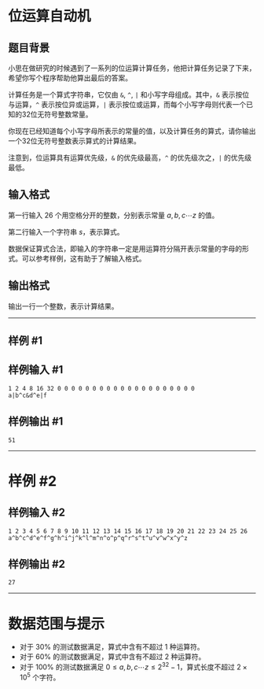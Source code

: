# 位运算自动机

## 题目背景

小思在做研究的时候遇到了一系列的位运算计算任务，他把计算任务记录了下来，希望你写个程序帮助他算出最后的答案。

计算任务是一个算式字符串，它仅由 `&`, `^`, `|` 和小写字母组成。其中，`&` 表示按位与运算，`^` 表示按位异或运算，`|` 表示按位或运算，而每个小写字母则代表一个已知的32位无符号整数常量。

你现在已经知道每个小写字母所表示的常量的值，以及计算任务的算式，请你输出一个32位无符号整数表示算式的计算结果。

注意到，位运算具有运算优先级，`&` 的优先级最高，`^` 的优先级次之，`|` 的优先级最低。

## 输入格式

第一行输入 26 个用空格分开的整数，分别表示常量 $a, b, c \cdots z$ 的值。

第二行输入一个字符串 $s$，表示算式。

数据保证算式合法，即输入的字符串一定是用运算符分隔开表示常量的字母的形式。可以参考样例，这有助于了解输入格式。

## 输出格式

输出一行一个整数，表示计算结果。

---

## 样例 #1

## 样例输入 #1

```
1 2 4 8 16 32 0 0 0 0 0 0 0 0 0 0 0 0 0 0 0 0 0 0 0 0
a|b^c&d^e|f
```

## 样例输出 #1

```
51
```

---

# 样例 #2

## 样例输入 #2

```
1 2 3 4 5 6 7 8 9 10 11 12 13 14 15 16 17 18 19 20 21 22 23 24 25 26
a^b^c^d^e^f^g^h^i^j^k^l^m^n^o^p^q^r^s^t^u^v^w^x^y^z
```

## 样例输出 #2

```
27
```

---

# 数据范围与提示

- 对于 30% 的测试数据满足，算式中含有不超过 1 种运算符。
- 对于 60% 的测试数据满足，算式中含有不超过 2 种运算符。
- 对于 100% 的测试数据满足 $0 \le a, b, c \cdots z \le 2^{32} - 1$，算式长度不超过 $2 \times 10^5$ 个字符。
